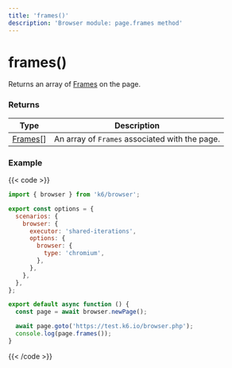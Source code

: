 ```yaml
---
title: 'frames()'
description: 'Browser module: page.frames method'
---
```


# frames()

Returns an array of [Frames](https://grafana.com/docs/k6/<K6_VERSION>/javascript-api/k6-experimental/browser/frame/) on the page.

### Returns

| Type                                                                                               | Description                                    |
| -------------------------------------------------------------------------------------------------- | ---------------------------------------------- |
| [Frames](https://grafana.com/docs/k6/<K6_VERSION>/javascript-api/k6-experimental/browser/frame/)[] | An array of `Frames` associated with the page. |

### Example

{{< code >}}

```javascript
import { browser } from 'k6/browser';

export const options = {
  scenarios: {
    browser: {
      executor: 'shared-iterations',
      options: {
        browser: {
          type: 'chromium',
        },
      },
    },
  },
};

export default async function () {
  const page = await browser.newPage();

  await page.goto('https://test.k6.io/browser.php');
  console.log(page.frames());
}
```

{{< /code >}}
